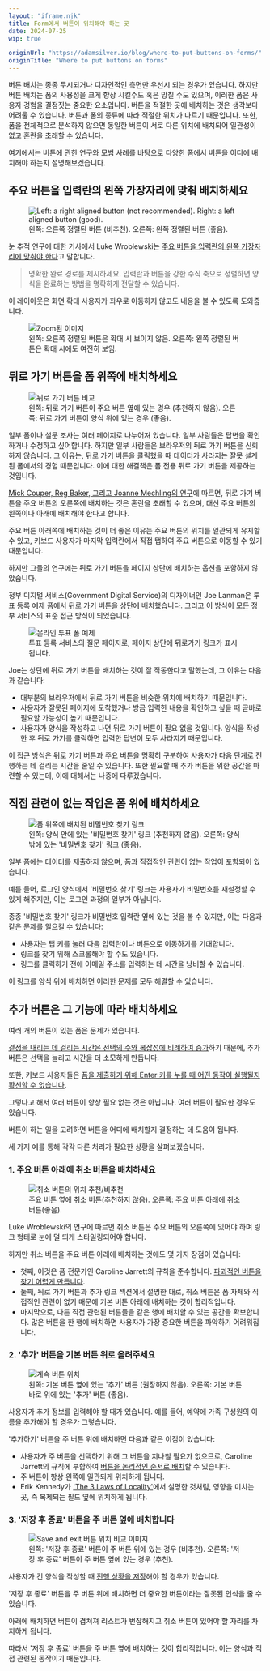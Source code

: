 ```yaml
---
layout: "iframe.njk"
title: Form에서 버튼이 위치해야 하는 곳
date: 2024-07-25
wip: true

originUrl: "https://adamsilver.io/blog/where-to-put-buttons-on-forms/"
originTitle: "Where to put buttons on forms"
---
```


버튼 배치는 종종 무시되거나 디자인적인 측면만 우선시 되는 경우가 있습니다.
하지만 버튼 배치는 폼의 사용성을 크게 향상 시킬수도 혹은 망칠 수도 있으며, 이러한 폼은 사용자 경험을 결정짓는 중요한 요소입니다.
버튼을 적절한 곳에 배치하는 것은 생각보다 어려울 수 있습니다. 버튼과 폼의 종류에 따라 적절한 위치가 다르기 때문입니다.
또한, 폼을 전체적으로 분석하지 않으면 동일한 버튼이 서로 다른 위치에 배치되어 일관성이 없고 혼란을 초래할 수 있습니다.

여기에서는 버튼에 관한 연구와 모범 사례를 바탕으로 다양한 폼에서 버튼을 어디에 배치해야 하는지 설명해보겠습니다.

## 주요 버튼을 입력란의 왼쪽 가장자리에 맞춰 배치하세요

<figure>
<img src="/assets/images/where-to-put-buttons-on-forms/alignment.png" alt="Left: a right aligned button (not recommended). Right: a left aligned button (good)." />
<figcaption>왼쪽: 오른쪽 정렬된 버튼 (비추천). 오른쪽: 왼쪽 정렬된 버튼 (좋음).</figcaption>
</figure>


눈 추적 연구에 대한 기사에서 Luke Wroblewski는 [주요 버튼을 입력란의 왼쪽 가장자리에 맞춰야 한다](https://www.lukew.com/ff/entry.asp?571)고 말합니다.

> 명확한 완료 경로를 제시하세요. 입력란과 버튼을 강한 수직 축으로 정렬하면 양식을 완료하는 방법을 명확하게 전달할 수 있습니다.

이 레이아웃은 화면 확대 사용자가 좌우로 이동하지 않고도 내용을 볼 수 있도록 도와줍니다.

<figure>
<img src="/assets/images/where-to-put-buttons-on-forms/back-button.png" alt="Zoom된 이미지" />
<figcaption>왼쪽: 오른쪽 정렬된 버튼은 확대 시 보이지 않음. 오른쪽: 왼쪽 정렬된 버튼은 확대 시에도 여전히 보임.</figcaption>
</figure>

## 뒤로 가기 버튼을 폼 위쪽에 배치하세요

<figure>
<img src="/assets/images/where-to-put-buttons-on-forms/zoomed.png" alt="뒤로 가기 버튼 비교" />
<figcaption>왼쪽: 뒤로 가기 버튼이 주요 버튼 옆에 있는 경우 (추천하지 않음). 오른쪽: 뒤로 가기 버튼이 양식 위에 있는 경우 (좋음).</figcaption>
</figure>

일부 폼이나 설문 조사는 여러 페이지로 나누어져 있습니다. 일부 사람들은 답변을 확인하거나 수정하고 싶어합니다.
하지만 일부 사람들은 브라우저의 뒤로 가기 버튼을 신뢰하지 않습니다. 그 이유는, 뒤로 가기 버튼을 클릭했을 때 데이터가 사라지는 잘못 설계된 폼에서의 경험 때문입니다.
이에 대한 해결책은 폼 전용 뒤로 가기 버튼을 제공하는 것입니다.

[Mick Couper, Reg Baker, 그리고 Joanne Mechling의 연구](https://surveypractice.wordpress.com/2011/02/14/navigation-buttons/)에 따르면, 뒤로 가기 버튼을 주요 버튼의 오른쪽에 배치하는 것은 혼란을 초래할 수 있으며, 대신 주요 버튼의 왼쪽이나 아래에 배치해야 한다고 합니다.

주요 버튼 아래쪽에 배치하는 것이 더 좋은 이유는 주요 버튼의 위치를 일관되게 유지할 수 있고, 키보드 사용자가 마지막 입력란에서 직접 탭하여 주요 버튼으로 이동할 수 있기 때문입니다.

하지만 그들의 연구에는 뒤로 가기 버튼을 페이지 상단에 배치하는 옵션을 포함하지 않았습니다.

정부 디지털 서비스(Government Digital Service)의 디자이너인 Joe Lanman은 투표 등록 예제 폼에서 뒤로 가기 버튼을 상단에 배치했습니다. 
그리고 이 방식이 모든 정부 서비스의 표준 접근 방식이 되었습니다.

<figure>
<img src="/assets/images/where-to-put-buttons-on-forms/zoomed.png" alt="온라인 투표 폼 예제" />
<figcaption>투표 등록 서비스의 질문 페이지로, 페이지 상단에 뒤로가기 링크가 표시됩니다.</figcaption>
</figure>

Joe는 상단에 뒤로 가기 버튼을 배치하는 것이 잘 작동한다고 말했는데, 그 이유는 다음과 같습니다:

- 대부분의 브라우저에서 뒤로 가기 버튼을 비슷한 위치에 배치하기 때문입니다.
- 사용자가 잘못된 페이지에 도착했거나 방금 입력한 내용을 확인하고 싶을 때 곧바로 필요할 가능성이 높기 때문입니다.
- 사용자가 양식을 작성하고 나면 뒤로 가기 버튼이 필요 없을 것입니다. 양식을 작성한 후 뒤로 가기를 클릭하면 입력한 답변이 모두 사라지기 때문입니다.

이 접근 방식은 뒤로 가기 버튼과 주요 버튼을 명확히 구분하여 사용자가 다음 단계로 진행하는 데 걸리는 시간을 줄일 수 있습니다. 또한 필요할 때 추가 버튼을 위한 공간을 마련할 수 있는데, 이에 대해서는 나중에 다루겠습니다.

## 직접 관련이 없는 작업은 폼 위에 배치하세요

<figure>
<img src="/assets/images/where-to-put-buttons-on-forms/tangential-links.png" alt="폼 위쪽에 배치된 비밀번호 찾기 링크" />
<figcaption>왼쪽: 양식 안에 있는 '비밀번호 찾기' 링크 (추천하지 않음). 오른쪽: 양식 밖에 있는 '비밀번호 찾기' 링크 (좋음).</figcaption>
</figure>

일부 폼에는 데이터를 제출하지 않으며, 폼과 직접적인 관련이 없는 작업이 포함되어 있습니다.

예를 들어, 로그인 양식에서 '비밀번호 찾기' 링크는 사용자가 비밀번호를 재설정할 수 있게 해주지만, 이는 로그인 과정의 일부가 아닙니다.

종종 '비밀번호 찾기' 링크가 비밀번호 입력란 옆에 있는 것을 볼 수 있지만, 이는 다음과 같은 문제를 일으킬 수 있습니다:

- 사용자는 탭 키를 눌러 다음 입력란이나 버튼으로 이동하기를 기대합니다.
- 링크를 찾기 위해 스크롤해야 할 수도 있습니다.
- 링크를 클릭하기 전에 이메일 주소를 입력하는 데 시간을 낭비할 수 있습니다.

이 링크를 양식 위에 배치하면 이러한 문제를 모두 해결할 수 있습니다.

## 추가 버튼은 그 기능에 따라 배치하세요

여러 개의 버튼이 있는 폼은 문제가 있습니다.

[결정을 내리는 데 걸리는 시간은 선택의 수와 복잡성에 비례하여 증가](https://lawsofux.com/hicks-law/)하기 때문에, 추가 버튼은 선택을 늘리고 시간을 더 소모하게 만듭니다.

또한, 키보드 사용자들은 [폼을 제출하기 위해 Enter 키를 누를 때 어떤 동작이 실행될지 확신할 수 없습니다](https://adamsilver.io/blog/forms-with-multiple-submit-buttons-are-problematic/).

그렇다고 해서 여러 버튼이 항상 필요 없는 것은 아닙니다. 여러 버튼이 필요한 경우도 있습니다.

버튼이 하는 일을 고려하면 버튼을 어디에 배치할지 결정하는 데 도움이 됩니다.

세 가지 예를 통해 각각 다른 처리가 필요한 상황을 살펴보겠습니다.

### 1. 주요 버튼 아래에 취소 버튼을 배치하세요

<figure>
<img src="/assets/images/where-to-put-buttons-on-forms/cancel-button.png" alt="취소 버튼의 위치 추천/비추천" />
<figcaption>주요 버튼 옆에 취소 버튼(추천하지 않음). 오른쪽: 주요 버튼 아래에 취소 버튼(좋음).</figcaption>
</figure>

Luke Wroblewski의 연구에 따르면 취소 버튼은 주요 버튼의 오른쪽에 있어야 하며 링크 형태로 눈에 덜 띄게 스타일링되어야 합니다.

하지만 취소 버튼을 주요 버튼 아래에 배치하는 것에도 몇 가지 장점이 있습니다:

- 첫째, 이것은 폼 전문가인 Caroline Jarrett의 규칙을 준수합니다. [파괴적인 버튼을 찾기 어렵게 만듭니다](http://www.effortmark.co.uk/seven-basic-best-practices-buttons/).
- 둘째, 뒤로 가기 버튼과 추가 링크 섹션에서 설명한 대로, 취소 버튼은 폼 자체와 직접적인 관련이 없기 때문에 기본 버튼 아래에 배치하는 것이 합리적입니다.
- 마지막으로, 다른 직접 관련된 버튼들을 같은 행에 배치할 수 있는 공간을 확보합니다. 많은 버튼을 한 행에 배치하면 사용자가 가장 중요한 버튼을 파악하기 어려워집니다.

### 2. '추가' 버튼을 기본 버튼 위로 올려주세요

<figure>
<img src="/assets/images/where-to-put-buttons-on-forms/add-another-button.png" alt="계속 버튼 위치" />
<figcaption>왼쪽: 기본 버튼 옆에 있는 '추가' 버튼 (권장하지 않음). 오른쪽: 기본 버튼 바로 위에 있는 '추가' 버튼 (좋음).</figcaption>
</figure>

사용자가 추가 정보를 입력해야 할 때가 있습니다. 예를 들어, 예약에 가족 구성원의 이름을 추가해야 할 경우가 그렇습니다.

'추가하기' 버튼을 주 버튼 위에 배치하면 다음과 같은 이점이 있습니다:

- 사용자가 주 버튼을 선택하기 위해 그 버튼을 지나칠 필요가 없으므로, Caroline Jarrett의 규칙에 부합하여 [버튼을 논리적인 순서로 배치](http://www.effortmark.co.uk/seven-basic-best-practices-buttons/)할 수 있습니다.
- 주 버튼이 항상 왼쪽에 일관되게 위치하게 됩니다.
- Erik Kennedy가 ['The 3 Laws of Locality'](https://www.learnui.design/blog/the-3-laws-of-locality.html#1-put-the-control-where-it-affects-change)에서 설명한 것처럼, 영향을 미치는 곳, 즉 복제되는 필드 옆에 위치하게 됩니다.

### 3. '저장 후 종료' 버튼을 주 버튼 옆에 배치합니다

<figure>
<img src="/assets/images/where-to-put-buttons-on-forms/save-and-exit-button.png" alt="Save and exit 버튼 위치 비교 이미지" />
<figcaption>왼쪽: '저장 후 종료' 버튼이 주 버튼 위에 있는 경우 (비추천). 오른쪽: '저장 후 종료' 버튼이 주 버튼 옆에 있는 경우 (추천).</figcaption>
</figure>

사용자가 긴 양식을 작성할 때 [진행 상황을 저장](https://github.com/alphagov/govuk-design-system-backlog/issues/87)해야 할 경우가 있습니다.

'저장 후 종료' 버튼을 주 버튼 위에 배치하면 더 중요한 버튼이라는 잘못된 인식을 줄 수 있습니다.

아래에 배치하면 버튼이 겹쳐져 리스트가 번잡해지고 취소 버튼이 있어야 할 자리를 차지하게 됩니다.

따라서 '저장 후 종료' 버튼을 주 버튼 옆에 배치하는 것이 합리적입니다. 이는 양식과 직접 관련된 동작이기 때문입니다.